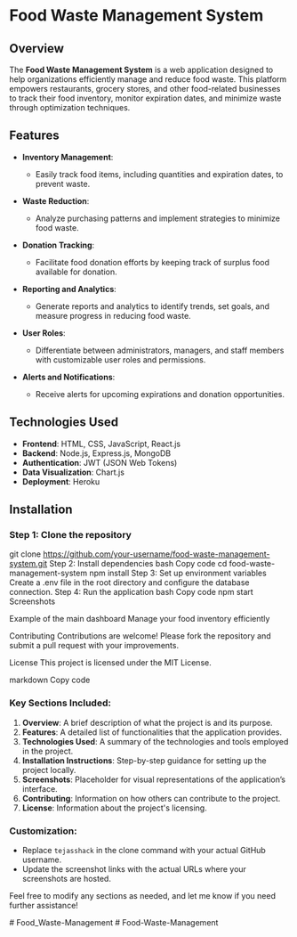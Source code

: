 # Food Waste Management System

## Overview
The **Food Waste Management System** is a web application designed to help organizations efficiently manage and reduce food waste. This platform empowers restaurants, grocery stores, and other food-related businesses to track their food inventory, monitor expiration dates, and minimize waste through optimization techniques.

## Features
- **Inventory Management**: 
  - Easily track food items, including quantities and expiration dates, to prevent waste.
  
- **Waste Reduction**: 
  - Analyze purchasing patterns and implement strategies to minimize food waste.
  
- **Donation Tracking**: 
  - Facilitate food donation efforts by keeping track of surplus food available for donation.
  
- **Reporting and Analytics**: 
  - Generate reports and analytics to identify trends, set goals, and measure progress in reducing food waste.
  
- **User Roles**: 
  - Differentiate between administrators, managers, and staff members with customizable user roles and permissions.
  
- **Alerts and Notifications**: 
  - Receive alerts for upcoming expirations and donation opportunities.

## Technologies Used
- **Frontend**: HTML, CSS, JavaScript, React.js
- **Backend**: Node.js, Express.js, MongoDB
- **Authentication**: JWT (JSON Web Tokens)
- **Data Visualization**: Chart.js
- **Deployment**: Heroku

## Installation

### Step 1: Clone the repository

git clone https://github.com/your-username/food-waste-management-system.git
Step 2: Install dependencies
bash
Copy code
cd food-waste-management-system
npm install
Step 3: Set up environment variables
Create a .env file in the root directory and configure the database connection.
Step 4: Run the application
bash
Copy code
npm start
Screenshots

Example of the main dashboard
Manage your food inventory efficiently

Contributing
Contributions are welcome! Please fork the repository and submit a pull request with your improvements.

License
This project is licensed under the MIT License.

markdown
Copy code

### Key Sections Included:
1. **Overview**: A brief description of what the project is and its purpose.
2. **Features**: A detailed list of functionalities that the application provides.
3. **Technologies Used**: A summary of the technologies and tools employed in the project.
4. **Installation Instructions**: Step-by-step guidance for setting up the project locally.
5. **Screenshots**: Placeholder for visual representations of the application’s interface.
6. **Contributing**: Information on how others can contribute to the project.
7. **License**: Information about the project's licensing.

### Customization:
- Replace `tejasshack` in the clone command with your actual GitHub username.
- Update the screenshot links with the actual URLs where your screenshots are hosted.

Feel free to modify any sections as needed, and let me know if you need further assistance!





#   F o o d _ W a s t e - M a n a g e m e n t  
 #   F o o d - W a s t e - M a n a g e m e n t  
 